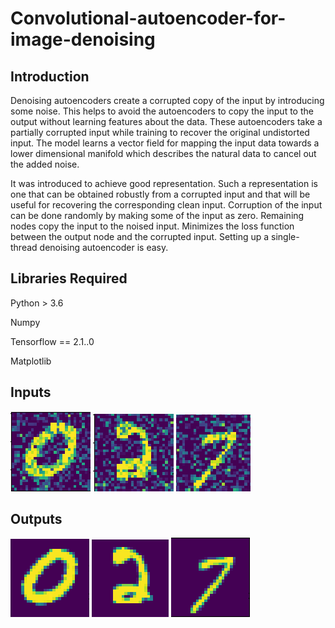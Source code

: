 # Convolutional-autoencoder-for-image-denoising


## Introduction
Denoising autoencoders create a corrupted copy of the input by introducing some noise. This helps to avoid the autoencoders to copy the input to the output without learning features about the data. These autoencoders take a partially corrupted input while training to recover the original undistorted input. The model learns a vector field for mapping the input data towards a lower dimensional manifold which describes the natural data to cancel out the added noise.

It was introduced to achieve good representation. Such a representation is one that can be obtained robustly from a corrupted input and that will be useful for recovering the corresponding clean input.
Corruption of the input can be done randomly by making some of the input as zero. Remaining nodes copy the input to the noised input.
Minimizes the loss function between the output node and the corrupted input.
Setting up a single-thread denoising autoencoder is easy.

## Libraries Required
Python > 3.6

Numpy

Tensorflow == 2.1..0

Matplotlib 

## Inputs

![App Screenshot](https://github.com/gaurav-g-12/Convolutional-autoencoder-for-image-denoising/blob/9425f5c05f8165586b0f6e78c4a0eea9ed0563e9/Inputs/0.png)
![App Screenshot](https://github.com/gaurav-g-12/Convolutional-autoencoder-for-image-denoising/blob/35e987bdbcf49402a324179189035429e18ce319/Inputs/2.png)
![App Screenshot](https://github.com/gaurav-g-12/Convolutional-autoencoder-for-image-denoising/blob/59a2ff3e92bff14c73c8555c44183eb9a72b5ca8/Inputs/7.png)


## Outputs

![App Screenshot](https://github.com/gaurav-g-12/Convolutional-autoencoder-for-image-denoising/blob/9425f5c05f8165586b0f6e78c4a0eea9ed0563e9/Outputs/0.png)
![App Screenshot](https://github.com/gaurav-g-12/Convolutional-autoencoder-for-image-denoising/blob/35e987bdbcf49402a324179189035429e18ce319/Outputs/2.png)
![App Screenshot](https://github.com/gaurav-g-12/Convolutional-autoencoder-for-image-denoising/blob/9425f5c05f8165586b0f6e78c4a0eea9ed0563e9/Outputs/7.png)

